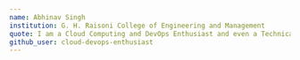```yaml
---
name: Abhinav Singh
institution: G. H. Raisoni College of Engineering and Management
quote: I am a Cloud Computing and DevOps Enthusiast and even a Technical Geek.
github_user: cloud-devops-enthusiast
---
```

